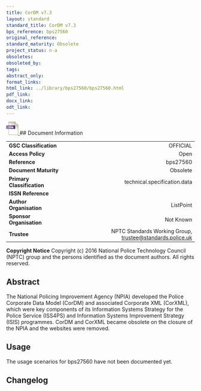 ```yaml
---
title: CorDM v7.3
layout: standard
standard_title: CorDM v7.3
bps_reference: bps27560
original_reference: 
standard_maturity: Obsolete
project_status: n-a
obsoletes: 
obsoleted_by: 
tags: 
abstract_only:
format_links:
html_link: ../library/bps27560/bps27560.html
pdf_link: 
docx_link: 
odt_link: 
---
```


<a target="_blank" href="../library/bps27560/bps27560.html">
    <img src="../images/html@0.5x.png" alt="html link" title="html link" style="max-height:35px;">
</a>
## Document Information

|||
| :------- | ------: |
| **GSC Classification**     | OFFICIAL |
| **Access Policy**          | Open |
| **Reference**              | bps27560  |
| **Document Maturity**      | Obsolete |
| **Primary Classification** | technical.specification.data |
| **ISSN Reference**         |  |
| **Author Organisation**    |ListPoint|
| **Sponsor Organisation**   |Not Known|
| **Trustee**                | NPTC Standards Working Group, <a href="mailto:trustee@standards.police.uk?subject=bps27560 CorDM v7.3">trustee@standards.police.uk |

**Copyright Notice**
Copyright (c) 2016 National Police Technology Council (NPTC) group and the persons identified as the document authors. All rights reserved.

## Abstract
The National Policing Improvement Agency (NPIA) developed the Police Corporate Data Model (CorDM) and associated Corporate XML (CorXML), which were key components of its Information Systems Strategy for the Police Service (ISS4PS) and Information Systems Improvement Strategy (ISIS) programmes.  CorDM and CorXML became obsolete on the closure of the NPIA and the websites were removed.
        
## Usage
The usage scenarios for bps27560 have not been documented yet.

## Changelog


